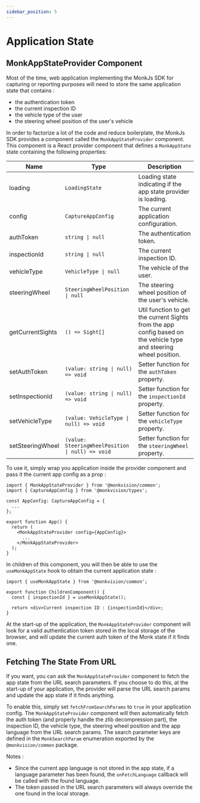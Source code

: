 ```yaml
---
sidebar_position: 5
---
```


# Application State
## MonkAppStateProvider Component
Most of the time, web application implementing the MonkJs SDK for capturing or reporting purposes will need to store the
same application state that contains :
- the authentication token
- the current inspection ID
- the vehicle type of the user
- the steering wheel position of the user's vehicle

In order to factorize a lot of the code and reduce boilerplate, the MonkJs SDK provides a component called the
`MonkAppStateProvider` component. This component is a React provider component that defines a `MonkAppState` state
containing the following properties:

| Name             | Type                                                            | Description                                                                                                        |
|------------------|-----------------------------------------------------------------|--------------------------------------------------------------------------------------------------------------------|
| loading          | `LoadingState`                                                  | Loading state indicating if the app state provider is loading.                                                     |
| config           | `CaptureAppConfig`                                              | The current application configuration.                                                                             |
| authToken        | <code>string &#124; null</code>                                 | The authentication token.                                                                                          |
| inspectionId     | <code>string &#124; null</code>                                 | The current inspection ID.                                                                                         |
| vehicleType      | <code>VehicleType &#124; null</code>                            | The vehicle of the user.                                                                                           |
| steeringWheel    | <code>SteeringWheelPosition &#124; null</code>                  | The steering wheel position of the user's vehicle.                                                                 |
| getCurrentSights | `() => Sight[]`                                                 | Util function to get the current Sights from the app config based on the vehicle type and steering wheel position. |
| setAuthToken     | <code>(value: string &#124; null) => void</code>                | Setter function for the `authToken` property.                                                                      |
| setInspectionId  | <code>(value: string &#124; null) => void</code>                | Setter function for the `inspectionId` property.                                                                   |
| setVehicleType   | <code>(value: VehicleType &#124; null) => void</code>           | Setter function for the `vehicleType` property.                                                                    |
| setSteeringWheel | <code>(value: SteeringWheelPosition &#124; null) => void</code> | Setter function for the `steeringWheel` property.                                                                  |

To use it, simply wrap you application inside the provider component and pass it the current app config as a prop :

```tsx
import { MonkAppStateProvider } from '@monkvision/common';
import { CaptureAppConfig } from '@monkvision/types';

const AppConfig: CaptureAppConfig = {
  ...
};

export function App() {
  return (
    <MonkAppStateProvider config={AppConfig}>
      ...
    </MonkAppStateProvider>
  );
}
```

In children of this component, you will then be able to use the `useMonkAppState` hook to obtain the current application
state :

```tsx
import { useMonkAppState } from '@monkvision/common';

export function ChildrenComponent() {
  const { inspectionId } = useMonkAppState();

  return <div>Current inspection ID : {inspectionId}</div>;
}
```

At the start-up of the application, the `MonkAppStateProvider` component will look for a valid authentication token
stored in the local storage of the browser, and will update the current auth token of the Monk state if it finds one.

## Fetching The State From URL
If you want, you can ask the `MonkAppStateProvider` component to fetch the app state from the URL search parameters. If
you choose to do this, at the start-up of your application, the provider will parse the URL search params and update the
app state if it finds anything.

To enable this, simply set `fetchFromSearchParams` to `true` in your application config. The `MonkAppStateProvider`
component will then automatically fetch the auth token (and properly handle the zlib decompression part), the inspection
ID, the vehicle type, the steering wheel position and the app language from the URL search params. The search parameter
keys are defined in the `MonkSearchParam` enumeration exported by the `@monkvision/common` package.

Notes :
- Since the current app language is not stored in the app state, if a language parameter has been found, the
  `onFetchLanguage` callback will be called with the found language.
- The token passed in the URL search parameters will always override the one found in the local storage.
